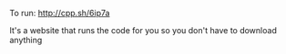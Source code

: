 To run: http://cpp.sh/6ip7a

It's a website that runs the code for you so you don't have to download anything
